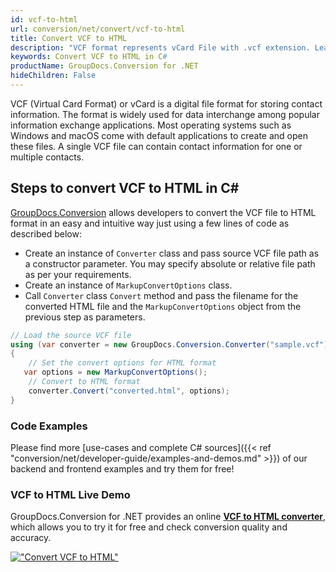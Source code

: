```yaml
---
id: vcf-to-html
url: conversion/net/convert/vcf-to-html
title: Convert VCF to HTML
description: "VCF format represents vCard File with .vcf extension. Learn how to convert VCF to HTML file programmatically in C# language using GroupDocs.Conversion for .NET library."
keywords: Convert VCF to HTML in C#
productName: GroupDocs.Conversion for .NET
hideChildren: False
---
```


VCF (Virtual Card Format) or vCard is a digital file format for storing contact information. The format is widely used for data interchange among popular information exchange applications. Most operating systems such as Windows and macOS come with default applications to create and open these files. A single VCF file can contain contact information for one or multiple contacts.

## Steps to convert VCF to HTML in C#

[GroupDocs.Conversion](https://products.groupdocs.com/conversion/net) allows developers to convert the VCF file to HTML format in an easy and intuitive way just using a few lines of code as described below:

* Create an instance of `Converter` class and pass source VCF file path as a constructor parameter. You may specify absolute or relative file path as per your requirements. 
* Create an instance of `MarkupConvertOptions` class.
* Call `Converter` class `Convert` method and pass the filename for the converted HTML file and the `MarkupConvertOptions` object from the previous step as parameters.

```csharp
// Load the source VCF file
using (var converter = new GroupDocs.Conversion.Converter("sample.vcf"))
{
    // Set the convert options for HTML format
   var options = new MarkupConvertOptions();
    // Convert to HTML format
    converter.Convert("converted.html", options);
}
```

### Code Examples

Please find more [use-cases and complete C# sources]({{< ref "conversion/net/developer-guide/examples-and-demos.md" >}}) of our backend and frontend examples and try them for free!

### VCF to HTML Live Demo

GroupDocs.Conversion for .NET provides an online [**VCF to HTML converter**](https://products.groupdocs.app/conversion/vcf-to-html), which allows you to try it for free and check conversion quality and accuracy.

[!["Convert VCF to HTML"](conversion/net/images/convert-to-html/convert-vcf-to-html.png)](https://products.groupdocs.app/conversion/vcf-to-html)